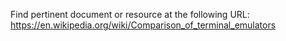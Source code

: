 Find pertinent document or resource at the following URL:
https://en.wikipedia.org/wiki/Comparison_of_terminal_emulators
